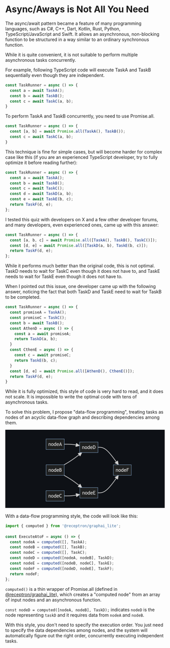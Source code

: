 # Async/Aways is Not All You Need

The async/await pattern became a feature of many programming languages, such as C#, C++, Dart, Kotlin, Rust, Python, TypeScript/JavaScript and Swift. It allows an asynchronous, non-blocking function to be structured in a way similar to an ordinary synchronous function.

While it is quite convenient, it is not suitable to perform multiple asynchronous tasks concurrently. 

For example, following TypeScript code will execute TaskA and TaskB sequentially even though they are independent.

```typescript
const TaskRunner = async () => {
  const a = await TaskA();
  const b = await TaskB();
  const c = await TaskC(a, b);
}
```

To perform TaskA and TaskB concurrently, you need to use Promise.all.

```typescript
const TaskRunner = async () => {
  const [a, b] = await Promise.all(TaskA(), TaskB());
  const c = await TaskC(a, b);
}
```

This technique is fine for simple cases, but will become harder for complex case like this (if you are an experienced TypeScript developer, try to fully optimize it before reading further):

```typescript
const TaskRunner = async () => {
  const a = await TaskA();
  const b = await TaskB();
  const c = await TaskC();
  const d = await TaskD(a, b);
  const e = await TaskE(b, c);
  return TaskF(d, e);
};
```

I tested this quiz with developers on X and a few other developer forums, and many developers, even experienced ones, came up with this answer:

```typescript
const TaskRunner = async () => {
  const [a, b, c] = await Promise.all([TaskA(), TaskB(), TaskC()]);
  const [d, e] = await Promise.all([TaskD(a, b), TaskE(b, c)]);
  return TaskF(d, e);
};
```

While it performs much better than the original code, this is not optimal. TaskD needs to wait for TaskC even though it does not have to, and TaskE needs to wait for TaskE even though it does not have to.

When I pointed out this issue, one developer came up with the following answer, noticing the fact that both TaskD and TaskE need to wait for TaskB to be completed.

```typescript
const TaskRunner = async () => {
  const promiseA = TaskA();
  const promiseC = TaskC();
  const b = await TaskB();
  const AthenD = async () => {
    const a = await promiseA;
    return TaskD(a, b);
  }
  const CthenE = async () => {
    const c = await promiseC;
    return TaskE(b, c);
  }
  const [d, e] = await Promise.all([AthenD(), CthenE()]);
  return TaskF(d, e);
}
```

While it is fully optimized, this style of code is very hard to read, and it does not scale. It is impossible to write the optimal code with tens of asynchronous tasks.

To solve this problem, I propose "data-flow programming", treating tasks as nodes of an acyclic data-flow graph and describing dependencies among them.

![](./nodes.png)

With a data-flow programming style, the code will look like this:

```typescript
import { computed } from '@receptron/graphai_lite';

const ExecuteAtoF = async () => {
  const nodeA = computed([], TaskA);
  const nodeB = computed([], TaskB);
  const nodeC = computed([], TaskC);
  const nodeD = computed([nodeA, nodeB], TaskD);
  const nodeE = computed([nodeB, nodeC], TaskE);
  const nodeF = computed([nodeD, nodeE], TaskF);
  return nodeF;
};
```

```computed()``` is a thin wrapper of Promise.all (defined in [@receptron/graphai_lite](https://github.com/receptron/graphai/tree/main/packages/lite#readme)), which creates a "computed node" from an array of input nodes and an asynchronous function.

```const nodeD = computed([nodeA, nodeB], TaskD);``` indicates ```nodeD``` is the node representing ```taskD``` and it requires data from ```nodeA``` and ```nodeB```. 

With this style, you don't need to specify the execution order. You just need to specify the data dependencies among nodes, and the system will automatically figure out the right order, concurrently executing independent tasks.